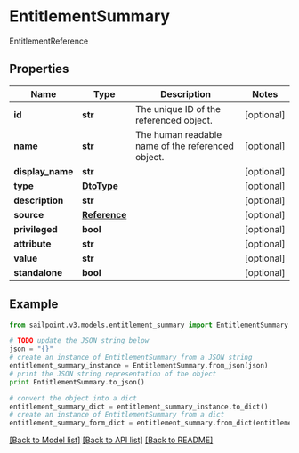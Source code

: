 # EntitlementSummary

EntitlementReference

## Properties

Name | Type | Description | Notes
------------ | ------------- | ------------- | -------------
**id** | **str** | The unique ID of the referenced object. | [optional] 
**name** | **str** | The human readable name of the referenced object. | [optional] 
**display_name** | **str** |  | [optional] 
**type** | [**DtoType**](DtoType.md) |  | [optional] 
**description** | **str** |  | [optional] 
**source** | [**Reference**](Reference.md) |  | [optional] 
**privileged** | **bool** |  | [optional] 
**attribute** | **str** |  | [optional] 
**value** | **str** |  | [optional] 
**standalone** | **bool** |  | [optional] 

## Example

```python
from sailpoint.v3.models.entitlement_summary import EntitlementSummary

# TODO update the JSON string below
json = "{}"
# create an instance of EntitlementSummary from a JSON string
entitlement_summary_instance = EntitlementSummary.from_json(json)
# print the JSON string representation of the object
print EntitlementSummary.to_json()

# convert the object into a dict
entitlement_summary_dict = entitlement_summary_instance.to_dict()
# create an instance of EntitlementSummary from a dict
entitlement_summary_form_dict = entitlement_summary.from_dict(entitlement_summary_dict)
```
[[Back to Model list]](../README.md#documentation-for-models) [[Back to API list]](../README.md#documentation-for-api-endpoints) [[Back to README]](../README.md)


